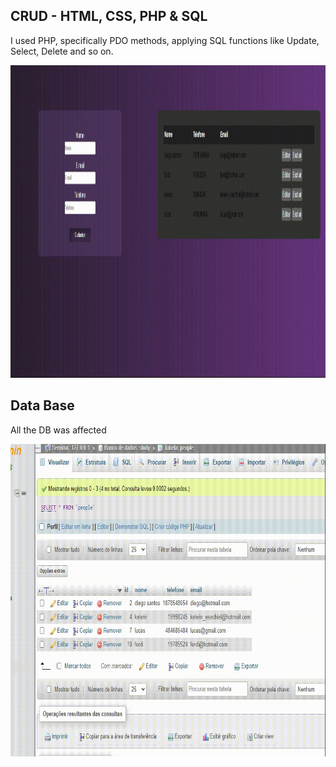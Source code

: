 
 <h2>CRUD - HTML, CSS, PHP & SQL</h2>
   <p>I used PHP, specifically PDO methods, applying SQL functions like Update, Select, Delete and so on.</p>
    
 <img src="src/assets/gif1.gif"  width="1000" height="500">
 
 
 
 <h2>Data Base</h2>
<p> All the DB was affected </p>

<img src="src/assets/gif2.gif"  width="1000" height="500">
